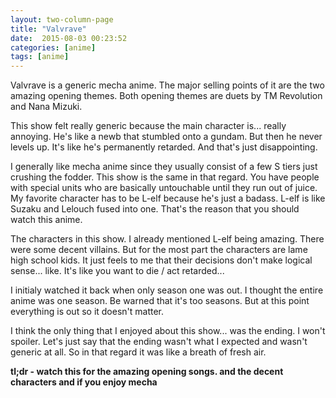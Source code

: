 ```yaml
---
layout: two-column-page 
title: "Valvrave"
date:  2015-08-03 00:23:52
categories: [anime]
tags: [anime]
---
```

Valvrave is a generic mecha anime. The major selling points of it are the two amazing opening themes. Both opening themes are duets by TM Revolution and Nana Mizuki.

This show felt really generic because the main character is... really annoying. He's like a newb that stumbled onto a gundam. But then he never levels up. It's like he's permanently retarded. And that's just disappointing.

I generally like mecha anime since they usually consist of a few S tiers just crushing the fodder. This show is the same in that regard. You have people with special units who are basically untouchable until they run out of juice. My favorite character has to be L-elf because he's just a badass. L-elf is like Suzaku and Lelouch fused into one. That's the reason that you should watch this anime.

The characters in this show. I already mentioned L-elf being amazing. There were some decent villains. But for the most part the characters are lame high school kids. It just feels to me that their decisions don't make logical sense... like. It's like you want to die / act retarded...

I initialy watched it back when only season one was out. I thought the entire anime was one season. Be warned that it's too seasons. But at this point everything is out so it doesn't matter.

I think the only thing that I enjoyed about this show... was the ending. I won't spoiler. Let's just say that the ending wasn't what I expected and wasn't generic at all. So in that regard it was like a breath of fresh air.

**tl;dr - watch this for the amazing opening songs. and the decent characters and if you enjoy mecha**
